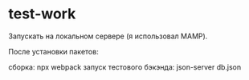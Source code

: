# test-work

Запускать на локальном сервере (я использовал MAMP).

После установки пакетов:

сборка: npx webpack
запуск тестового бэкэнда: json-server db.json
